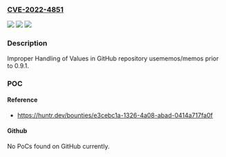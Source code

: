 ### [CVE-2022-4851](https://cve.mitre.org/cgi-bin/cvename.cgi?name=CVE-2022-4851)
![](https://img.shields.io/static/v1?label=Product&message=usememos%2Fmemos&color=blue)
![](https://img.shields.io/static/v1?label=Version&message=n%2Fa&color=blue)
![](https://img.shields.io/static/v1?label=Vulnerability&message=CWE-229%20Improper%20Handling%20of%20Values&color=brighgreen)

### Description

Improper Handling of Values in GitHub repository usememos/memos prior to 0.9.1.

### POC

#### Reference
- https://huntr.dev/bounties/e3cebc1a-1326-4a08-abad-0414a717fa0f

#### Github
No PoCs found on GitHub currently.

